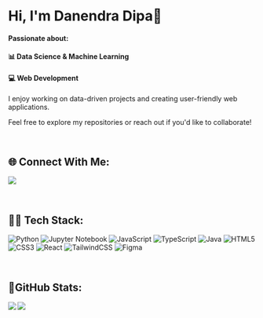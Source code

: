 # Hi, I'm Danendra Dipa👋

#### Passionate about:
#### 📊 Data Science & Machine Learning
#### 💻 Web Development
<p>I enjoy working on data-driven projects and creating user-friendly web applications.</p>
<p>Feel free to explore my repositories or reach out if you'd like to collaborate!</p>

<br/>

## 🌐 Connect With Me:
<a href="https://www.linkedin.com/in/danendradipa/"><img src="https://img.shields.io/badge/linkedin-%230077B5.svg?style=for-the-badge&logo=linkedin&logoColor=white"></a>

<br/>

## 🧑‍💻 Tech Stack:
![Python](https://img.shields.io/badge/python-3670A0?style=for-the-badge&logo=python&logoColor=ffdd54)
![Jupyter Notebook](https://img.shields.io/badge/jupyter-%23FA0F00.svg?style=for-the-badge&logo=jupyter&logoColor=white)
![JavaScript](https://img.shields.io/badge/javascript-%23323330.svg?style=for-the-badge&logo=javascript&logoColor=%23F7DF1E)
![TypeScript](https://img.shields.io/badge/typescript-%23007ACC.svg?style=for-the-badge&logo=typescript&logoColor=white)
![Java](https://img.shields.io/badge/java-%23ED8B00.svg?style=for-the-badge&logo=openjdk&logoColor=white)
![HTML5](https://img.shields.io/badge/html5-%23E34F26.svg?style=for-the-badge&logo=html5&logoColor=white)
![CSS3](https://img.shields.io/badge/css3-%231572B6.svg?style=for-the-badge&logo=css3&logoColor=white)
![React](https://img.shields.io/badge/react-%2320232a.svg?style=for-the-badge&logo=react&logoColor=%2361DAFB)
![TailwindCSS](https://img.shields.io/badge/tailwindcss-%2338B2AC.svg?style=for-the-badge&logo=tailwind-css&logoColor=white)
![Figma](https://img.shields.io/badge/figma-%23F24E1E.svg?style=for-the-badge&logo=figma&logoColor=white)

<br/>

## 📶GitHub Stats:

<img align="left" src="https://github-readme-stats.vercel.app/api?username=danendradipa&theme=radical&hide_border=false&include_all_commits=true"> 
<img align="left" src="https://github-readme-stats.vercel.app/api/top-langs/?username=danendradipa&theme=radical&layout=compact"> 
